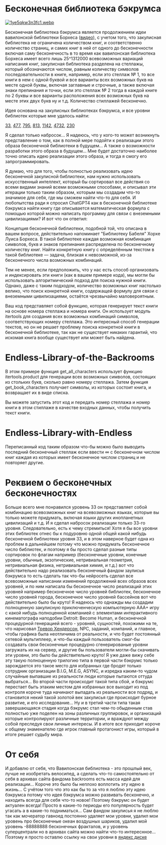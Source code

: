 # Бесконечная библиотека бэкрумса

[![1ye5qkw3n3fc1.webp](https://i.postimg.cc/DZzYFrjs/1ye5qkw3n3fc1.webp)](https://postimg.cc/5HZmSCMN)

Бесконечная библиотека бэкрумса является продолжением идеи вавилонской библиотеки Борхеса ([видео](https://youtu.be/zFr14SA81zY?si=IeiR5Nwplx6Az_Pv&t=1034)), с учетом того, что закулисная библиотека не ограничена количеством книг, и соответственно количество страниц, и самих книг в ней от одного до бесконечности включая саму бесконечность в то время как вавилонская библиотека Борхеса имеет всего лишь 25^1312000 всевозможных вариаций написания книг, закулисная библиотека разделена на стеллажы, который обозначаются числом, равным количеству символов последовательности в книге, например, если это стеллаж № 1, то все книги в нем с одной буквой и все варианты всех возможных букв на месте одной буквы, включая заглавные и строчные, а также включая знаки препинания и точки, если это стеллаж № 2 тогда в каждой книге по 2 буквы и все варианты расположения всех возможных букв на месте этих двух букв ну и т.д. Количество стиллажей бесконечно.

Идея основана на закулисных библиотеках бэкрумса, и все уровни библиотек которые мне удалось найти:

[33](https://web.archive.org/web/20221002013505/https://backrooms.fandom.com/wiki/Level_33), [477](https://web.archive.org/web/20221004062455/https://backrooms.fandom.com/wiki/Level_477), [795](https://web.archive.org/web/20221003022315/https://backrooms.fandom.com/wiki/Level_795), [813](https://web.archive.org/web/20221013151359/https://backrooms.fandom.com/wiki/Level_813), 
[1142](https://web.archive.org/web/20221013151359/https://backrooms.fandom.com/wiki/Level_1142), [4732](https://web.archive.org/web/20221001125648/https://backrooms.fandom.com/wiki/Level_4732), [230](https://web.archive.org/web/20221003224540/https://backrooms.fandom.com/wiki/Level_230)

Я сделал только набросок... Я надеюсь, что у кого-то может возникнуть представление о том, как в полной мере подойти к реализации этого образа бесконечной библиотеки в будущем... А также о возможности разработки этого образа в будущем... Мне будет достаточно наиболее точно описать идею реализации этого образа, и тогда я смогу его запрограммировать.

Я думаю, что для того, чтобы полностью реализовать идею бесконечной закулисной библиотеки, нам нужно использовать искусственный интеллект, который бы сортировал все действия со всеми видами знаний всеми возможными способами, и описывал эти итерации только таким образом, которым мы создадим что-то значимое для себя, где мы сможем найти что-то для себя. И любопытства ради я спросил ChatGPT4 как в бесконечной библиотеке бэкрумса найти книгу где описывается математическая формула с помощью которой можно написать программу для связи с внеземными цивилизациями? И вот что он ответил:

Концепция бесконечной библиотеки, подобной той, что описана в вашем вопросе, действительно напоминает "Библиотеку Бабеля" Хорхе Луиса Борхеса. В такой библиотеке каждая возможная комбинация символов, букв и знаков препинания распределена по бесконечному количеству книг. Найти конкретную книгу с определённым текстом в такой библиотеке — задача, близкая к невозможной, из-за бесконечного числа возможных комбинаций.

Тем не менее, если предположить, что у нас есть способ организовать и индексировать эти книги (как в вашем примере кода), мы могли бы использовать алгоритмический подход для поиска нужной книги. Однако, даже с таким подходом, количество возможных книг настолько велико, что поиск конкретной книги, содержащей формулу для связи с внеземными цивилизациями, остаётся чрезвычайно маловероятным.

Ваш код представляет собой функцию, которая генерирует текст книги на основе номера стеллажа и номера книги. Он использует модуль itertools для создания всех возможных комбинаций символов, соответствующих номеру стеллажа. Это интересный способ генерации текстов, но он не решает проблему поиска конкретной книги в бесконечной библиотеке, так как не существует никаких гарантий, что искомая книга вообще существует или может быть найдена.

# Endless-Library-of-the-Backrooms
В этом примере функция get_all_characters использует функцию itertools.product для генерации всех возможных символов, состоящих из стольких букв, сколько равно номеру стеллажа. Затем функция get_book_characters получает символы, из которых состоит книга, и возвращает их в виде списка.

Вы можете запустить этот код и передать номер стеллажа и номер книги в этом стиллаже в качестве входных данных, чтобы получить текст книги.

# Endless-Library-with-Endless
Переписанный код таким образом что-бы можно было выводить последний бесконечный стеллаж если ввести ∞ с бесконечном числом книг каждая из которых имеет бесконечное числом страниц и не повторяет другие.

# Реквием о бесконечных бесконечностях
Больше всего мне понравился уровень 33 он представляет собой комбинацию всевозможных книг на всевозможных языках, которые вы только можете придумать, включая языки других инопланетных цивилизаций и т.д. И я сделал набросок реализации только 33-го уровня. Следовательно, есть к чему стремиться! Хотя я бы все уровни этих библиотек отнес бы к подуровню одной общей какой нибудь бесконечной библиотеки уровня 33, и в этом наверное будет одна из проблем в дальнейшем потому что можно придумать бесконечное число библиотек, и поэтому я бы просто сделал разные типы сортировок по флагам например (бесконечные уровни, конечные уровни, обычные, экзотические, нетривиальная геометрия, нетривиальная физика, нетривиальная химия, и т.д.) вот что действительно надо реализовать бесконечный фандом заулисья бэкрумса то есть сделать так что-бы нейросеть сделал все всевозможные написании изменений продолжений всех образов всех уровней, и по ним написала бы бесконечное число реализаций этих уровней например бесконечное число уровней библиотек, бесконечное число уровней города, бесконечное число уровней бассейнов вот что действительно было бы круто! Я надеюсь что однажды мы создадим полноценную закулисную приключенческую компьютерную AAA+ игру с какой нибудь полноценной компанией с элементами интерактивного кинематографа наподобии Detroit: Become Human, и  бесконечной процедурной генерацией всего - уровней, сущностей, похожими на те, что нарисовал [Тревор Хендерсон](https://www.youtube.com/watch?v=0rix31kJwPg), NPC, заданий, компаний, и главное, чтобы графика была неотличима от реальности, и что будет постоянный сетевой мультиплеер, и что-бы каждый пользователь смог-бы создавать свои бесконечные процедурно сгенерированые уровни загружать их на сервер, и другие бы пользователи могли-бы скачивать эти уровни, это было бы действительно круто! Я уже даже вижу себе эту такую полноценную трилогию типа в первой части бэкрумс только зарождается это такое место для избранных где бродят только сотрудник организации B.I.G, M.E.G, ASYNC, и изредка каким-то чудом случайные выпавшие из реальности люди которые пытаются оттуда выбраться... Во второй части происходит такой типа сбой, и бэкрумс перестает быть этаким местом для избранных все выходит из под контроля короче туда начинают выпадать из реальности все подряд, и становится некий такой золотой век закулисья где происходит бурное развитие, и его исследование... Ну и в третий части типа такая завершающаяся стадия когда бэкрумс стал чем-то обыденным став полностью уже поделен на зоны различных группировок, и организаций которые контролируют различные территории, и враждуют между собой преследуя свои личные интересы. И в итоге все приходит короче к общему знаменателю где игрок главный протагонист игры, который в итоге решает судьбу мира.

# От себя 
И добавлю от себя, что Вавилонская библиотека - это прошлый век, лучше не изобретать велосипед, а сделать что-то самостоятельно от себя в архивах сайта фандома backrooms есть масса идей для реализации... Короче это было бы неплохо воплотить эту идею в жизнь... С учётом того что это как бы то за что я люблю эту идею бэкрумса потому что идея бэкрумса можно развивать бесконечно, и находить всегда для себя что-то новое! Поэтому бэкрумс он будет актуален всегда! Просто в какие-то периоды его популярность будет угасать а в какие-то подниматься... Сам фандом закулисья я не люблю так как мочератор гавноед постоянно удаляет мои уровни, удалил мои уровень про бесконечные океан воздушных шариков, удалил мой уровень -88888888 бесконечных фракталов, и у уровень суперцентрали но в архивах сайта можно найти что-то интереснное... Поэтому я просто оставлю ссылку на свои уровни в [яндекс диске](https://disk.yandex.ru/d/eJ97GnHKx3SVVw)
